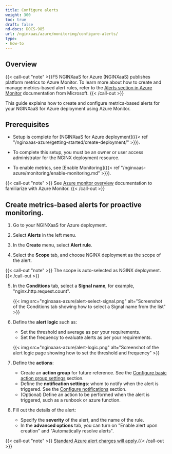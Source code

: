```yaml
---
title: Configure alerts
weight: 300
toc: true
draft: false
nd-docs: DOCS-985
url: /nginxaas/azure/monitoring/configure-alerts/
type:
- how-to
---
```


## Overview

{{< call-out "note" >}}F5 NGINXaaS for Azure (NGINXaaS) publishes platform metrics to Azure Monitor. To learn more about how to create and manage metrics-based alert rules, refer to the [Alerts section in Azure Monitor](https://learn.microsoft.com/en-us/azure/azure-monitor/alerts/alerts-create-new-alert-rule?tabs=metric) documentation from Microsoft. {{< /call-out >}}

This guide explains how to create and configure metrics-based alerts for your NGINXaaS for Azure deployment using Azure Monitor.


## Prerequisites

- Setup is complete for [NGINXaaS for Azure deployment]({{< ref "/nginxaas-azure/getting-started/create-deployment/" >}}).

- To complete this setup, you must be an owner or user access administrator for the NGINX deployment resource.

- To enable metrics, see [Enable Monitoring]({{< ref "/nginxaas-azure/monitoring/enable-monitoring.md" >}}).

{{< call-out "note" >}} See [Azure monitor overview](https://docs.microsoft.com/en-us/azure/azure-monitor/overview) documentation to familiarize with Azure Monitor. {{< /call-out >}}

## Create metrics-based alerts for proactive monitoring.

1. Go to your NGINXaaS for Azure deployment.

2. Select **Alerts** in the left menu.

3. In the **Create** menu, select **Alert rule**.

4. Select the **Scope** tab, and choose NGINX deployment as the scope of the alert.

{{< call-out "note" >}} The scope is auto-selected as NGINX deployment. {{< /call-out >}}

5. In the **Conditions** tab, select a **Signal name**, for example, "nginx.http.request.count".

   {{< img src="nginxaas-azure/alert-select-signal.png" alt="Screenshot of the Conditions tab showing how to select a Signal name from the list" >}}

6. Define the **alert logic** such as:

   - Set the threshold and average as per your requirements.
   - Set the frequency to evaluate alerts as per your requirements.

   {{< img src="nginxaas-azure/alert-logic.png" alt="Screenshot of the alert logic page showing how to set the threshold and frequency" >}}

7. Define the **actions**:

    - Create an **action group** for future reference. See the [Configure basic action group settings](https://learn.microsoft.com/en-us/azure/azure-monitor/alerts/action-groups) section.
    - Define the **notification settings**: whom to notify when the alert is triggered. See the [Configure notifications](https://learn.microsoft.com/en-us/azure/azure-monitor/alerts/action-groups) section.
    - (Optional) Define an action to be performed when the alert is triggered, such as a runbook or azure function.

8. Fill out the details of the alert:

    - Specify the **severity** of the alert, and the name of the rule.
    - In the **advanced options** tab, you can turn on "Enable alert upon creation" and "Automatically resolve alerts".

{{< call-out "note" >}} [Standard Azure alert charges will apply](https://azure.microsoft.com/en-us/pricing/details/monitor/).{{< /call-out >}}